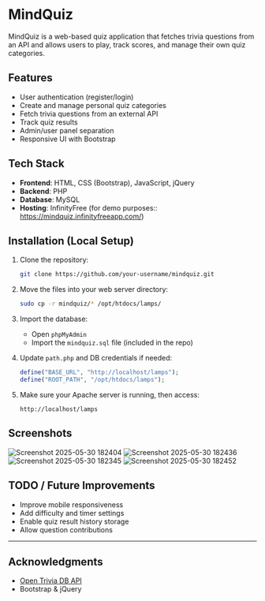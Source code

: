 # MindQuiz

MindQuiz is a web-based quiz application that fetches trivia questions from an API and allows users to play, track scores, and manage their own quiz categories.

## Features

- User authentication (register/login)
- Create and manage personal quiz categories
- Fetch trivia questions from an external API
- Track quiz results
- Admin/user panel separation
- Responsive UI with Bootstrap

## Tech Stack

- **Frontend**: HTML, CSS (Bootstrap), JavaScript, jQuery
- **Backend**: PHP
- **Database**: MySQL
- **Hosting**: InfinityFree (for demo purposes:: https://mindquiz.infinityfreeapp.com/)

## Installation (Local Setup)

1. Clone the repository:

   ```bash
   git clone https://github.com/your-username/mindquiz.git
   ```

2. Move the files into your web server directory:

   ```bash
   sudo cp -r mindquiz/* /opt/htdocs/lamps/
   ```

3. Import the database:

   - Open `phpMyAdmin`
   - Import the `mindquiz.sql` file (included in the repo)

4. Update `path.php` and DB credentials if needed:

   ```php
   define("BASE_URL", "http://localhost/lamps");
   define("ROOT_PATH", "/opt/htdocs/lamps");
   ```

5. Make sure your Apache server is running, then access:
   ```
   http://localhost/lamps
   ```

## Screenshots

![Screenshot 2025-05-30 182404](https://github.com/user-attachments/assets/2b9081fd-5dd1-43c6-aba6-23693d13a60e)
![Screenshot 2025-05-30 182436](https://github.com/user-attachments/assets/75fff202-2402-422b-8591-a1291c274179)
![Screenshot 2025-05-30 182345](https://github.com/user-attachments/assets/309f3ef1-4cfa-4e38-9028-6308b510ef96)
![Screenshot 2025-05-30 182452](https://github.com/user-attachments/assets/91df3667-4db5-4a60-ba8c-fe670a2ac45e)

## TODO / Future Improvements

- Improve mobile responsiveness
- Add difficulty and timer settings
- Enable quiz result history storage
- Allow question contributions

---

## Acknowledgments

- [Open Trivia DB API](https://opentdb.com/)
- Bootstrap & jQuery
